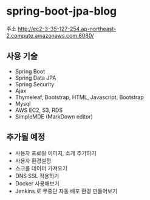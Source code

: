 # spring-boot-jpa-blog
주소 http://ec2-3-35-127-254.ap-northeast-2.compute.amazonaws.com:8080/

## 사용 기술
- Spring Boot
- Spring Data JPA
- Spring Security
- Ajax
- Thymeleaf, Bootstrap, HTML, Javascript, Bootstrap
- Mysql
- AWS EC2, S3, RDS
- SimpleMDE (MarkDown editor)

## 추가될 예정
- 사용자 프로필 이미지, 소개 추가하기
- 사용자 환경설정
- 스크롤 데이터 가져오기
- DNS SSL 적용하기
- Docker 사용해보기
- Jenkins 로 무중단 자동 배포 환경 만들어보기
